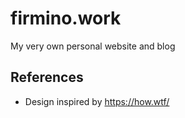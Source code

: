# firmino.work

My very own personal website and blog

## References

- Design inspired by https://how.wtf/
